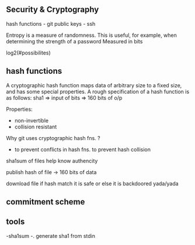 ## Security & Cryptography

hash functions - git
public keys - ssh

Entropy is a measure of randomness. This is useful, for example, when determining the strength of a password
Measured in bits

log2(#possibilites)


## hash functions
A cryptographic hash function maps data of arbitrary size to a fixed size, and has some special properties. A rough specification of a hash function is as follows:
sha1 => input of bits => 160 bits of o/p

Properties:
- non-invertible
- collision resistant

 Why git uses cryptographic hash fns. ?
- to prevent conflicts in hash fns. to prevent hash collision

sha1sum of files help know authencity

publish hash of file -> 160 bits of data

download file
if hash match it is safe
or else it is backdoored yada/yada

## commitment scheme

    

## tools
-sha1sum -. generate sha1 from stdin


